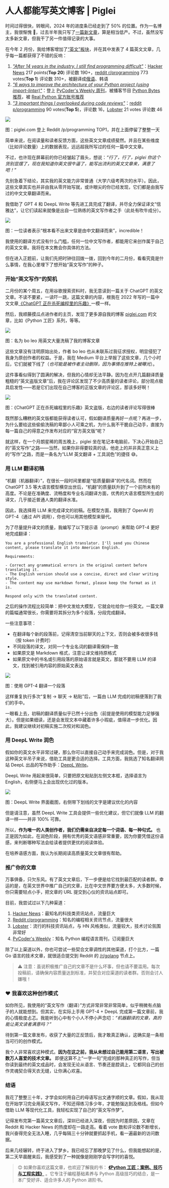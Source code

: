 # 人人都能写英文博客 | Piglei
时间过得很快，转眼间，2024 年的进度条已经走到了 50% 的位置。作为一名博主，我很惭愧 🥹，过去半年我只写了[一篇新文章](https://www.piglei.com/articles/three-little-things-on-code-review/)，算是相当低产。不过，虽然没写太多新文章，但我干了另一件值得记录的大事。

在今年 2 月份，我给博客增加了[“英文”板块](https://www.piglei.com/en/)，并在其中发表了 4 篇英文文章，几乎每一篇都获得了不错的反响：

1.  _["After 14 years in the industry, I still find programming difficult"](https://www.piglei.com/articles/en-programming-is-still-hard-after-14-years/)_：[Hacker News](https://news.ycombinator.com/item?id=39480605) 217 points(**Top 20**) 评论数 190+，[reddit r/programming](https://www.reddit.com/r/programming/comments/1ay0ik5/after_14_years_in_the_industry_i_still_find/) 773 votes(**Top 1**) 评论数 310+，被翻译成[俄语](https://habr.com/ru/articles/795933/)、韩语
2.  _["6 ways to improve the architecture of your Python project (using import-linter)"](https://www.piglei.com/articles/en-6-ways-to-improve-the-arch-of-you-py-project/)_：登上 [PyCoder's Weekly 周刊](https://pycoders.com/issues/619)，被播客节目 [Python Bytes 推荐](https://www.youtube.com/watch?v=SaV3sJ8FlZU&t=189s&ab_channel=PythonBytesPodcast)，被 [Real Python 官方账号推荐](https://x.com/realpython/status/1788765963761992171)
3.  _["3 important things I overlooked during code reviews"](https://www.piglei.com/articles/3-important-things-I-overlooked-during-cr/)_：[reddit p/programming](https://www.reddit.com/r/programming/comments/1c7v8h4/3_important_things_i_overlooked_during_code/) 90 votes(**Top 5**)，评论数 16，[Lobster](https://lobste.rs/s/xlpjaz/3_important_things_i_overlooked_during) 21 votes 评论数 46

![](https://www.piglei.com/static/uploaded/2024/07/write_eng_blog_top1.png)

图：piglei.com 登上 Reddit /p/programming TOP1，并在上面停留了整整一天

简单来说，在阅读量和读者反馈方面，这些英文文章成绩斐然。并且在某些维度（比如评论数量）上的数据表现，远远超我所写过的任何一篇中文文章。

不过，也许现在屏幕前的你已经皱起了眉头，想说：_“行了，行了，piglei 你这个货别显摆了，现在我知道你英文很牛逼了，能写出流利的英文文章来，满意了吧！”_

先别急着下结论，其实我的英文能力非常普通（大学六级考两次的水平）。因此，这些文章其实也并非由我从零开始写就，或许眼尖的你已经发现，它们都是由我写过的中文文章翻译而来。

我借助了 GPT 4 和 DeepL Write 等先进工具完成了翻译，并尽全力保证译文“信雅达”，让它们读起来就像是出自一位熟练的英文写作者之手（此处有吹牛成分）。

![](https://www.piglei.com/static/uploaded/2024/07/write_eng_blog_comment.png)

图：一位读者表示“根本看不出来文章是由中文翻译而来”，incredible！

我使用的翻译方式没有什么门槛，任何一位中文写作者，都能用它来创作属于自己的英文文章。我将在本文教会你具体的方法。

但在进入正题前，让我们先把时钟往回拨一拨，回到今年的二月份，看看究竟是什么事情，在我心里埋下了想开始“英文写作”的种子。

### 开始“英文写作”的契机

二月份的某个周五，在用谷歌搜索资料时，我无意读到一篇关于 ChatGPT 的英文文章。不读不要紧，一读吓一跳，这篇文章的内容，根我在 2022 年写的一篇中文文章[《ChatGPT 正在杀死编程里的乐趣》](https://www.piglei.com/articles/chatgpt-and-how-we-programming/)一模一样。

然后，我顺藤摸瓜点进作者的主页，发现了更多源自我的博客 [piglei.com](https://www.piglei.com/) 的文章，比如《Python 工匠》系列，等等。

![](https://www.piglei.com/static/uploaded/2024/07/write_eng_blog_bo_leo.png)

图：名为 bo leo 用英文大量洗稿了我的博客文章

这些文章没有注明原始出处，作者 bo leo 也从未联系过我征求授权，明显侵犯了我身为原创作者的权益。于是，我在 Medium 平台上举报了这些文章，几个小时后，它们就被下线了（_也可能是被作者主动删除，因为事情在推特上被曝光_）。

这件事看似得到了圆满的解决，但我的心情却无法平静。因为在点开几篇翻译质量粗糙的“英文盗版文章”后，我在评论区发现了不少高质量的读者评论，部分观点极具启发性——若是它们出现在自己博客的正版文章的评论区，那该多好啊！

![](https://www.piglei.com/static/uploaded/2024/07/write_eng_blog_chatgpt.png)

图：《ChatGPT 正在杀死编程里的乐趣》英文盗版，右边的读者评论写得很棒

既然那么糟糕的英文版都能获得读者认可，假如翻译质量再好一点呢？再进一步，为什么要给这些偷偷洗稿的卑鄙小人可乘之机，为什么我不干脆自己动手，直接为每一篇自己的得意之作发布对应的“官方英文版”呢？

就这样，在一个月朗星稀的周五晚上，piglei 坐在笔记本电脑前，下决心开始自己的“英文写作”之路——当然，如果你非得要较真的话，他走上的并非真正意义上的“写作”之路，而是一条名为“LLM 英文翻译 + 工具润色”的捷径 😅。

### 用 LLM 翻译初稿

“机翻（机器翻译）”，在很长一段时间里都是“低质量翻译”的代名词。然而在 ChatGPT 3.5 等大语言模型横空出世后，“机翻”的质量跃升到了一个前所未有的高度。不论是在准确度、流畅度和专业名词翻译方面，优秀的大语言模型所生成的译文，几乎接近普通人类的翻译水准。

因此，我选择用 LLM 来完成译文的初稿。在模型方面，我用到了 OpenAI 的 GPT-4（通过 API 调用），你也可以用其他模型来替代。

为了尽量提升译文的质量，我编写了以下提示语（prompt）来帮助 GPT-4 更好地完成翻译：

```null
You are a professional English translator. I'll send you Chinese content, please translate it into American English.

Requirements:

- Correct any grammatical errors in the original content before translating it.
- The English version should use a concise, direct and clear writing style.
- The content may use markdown format, please keep the format as it is.

Respond only with the translated content.

```

之后的操作流程比较简单：把中文发给大模型，它就会吐给你一份英文。一篇文章的篇幅通常很长，你需要将其拆分为多个段落，分段完成翻译。

一些注意事项：

*   在翻译每个新的段落前，记得清空当前聊天的上下文，否则会被多收很多钱（按 token 计费时）
*   不同段落的译文，对同一个专业名词的翻译需保持一致
*   如果原文是 Markdown 格式，注意让译文维持原格式
*   如果原文中的书名或引用段落的原始语言就是英文，那就不要用 LLM 的译文，找到被引用内容的原始英文表达

![](https://www.piglei.com/static/uploaded/2024/07/write_eng_blog_gpt4_trans.png)

图：使用 GPT-4 翻译一个段落

这样重复执行多次“复制 -> 聊天 -> 粘贴”后，一篇由 LLM 完成的初稿便落到了我们的手中。

一眼看上去，初稿的翻译质量似乎已然十分出色（前提是使用的模型能力足够强大）。但是如果细读，还是会发现文本中藏着许多小瑕疵，值得进一步优化。因此，我建议继续对初稿实施二次校对和润色。

### 用 DeepL Write 润色

假如你的英文水平非常过硬，那么你可以直接自己动手来完成润色。但是，对于我这种英文半吊子来说，借助工具是更合适的选择。工具方面，我挑选了知名翻译网站 DeepL 出品的写作助手：[DeepL Write](https://www.deepl.com/en/write)。

DeepL Write 用起来很简单，只要把原文粘贴到左侧文本框，选择语言为 English，右侧便马上会出现优化过的版本。

![](https://www.piglei.com/static/uploaded/2024/07/write_eng_blog_deepl_demo.png)

图：DeepL Write 界面截图，右侧带下划线的文字是建议优化的内容

但是请注意，虽然 DeepL Write 工具会提供一些优化建议，但它们就像 LLM 的翻译一样——并非 100% 可靠。

所以，**作为唯一的人类创作者，我们仍需亲自决定每一个词语、每一种句式。**  也正是因为如此，在润色阶段，拥有优秀的英文语感非常重要，因为你要凭借这份语感，来判断哪种写法会给读者提供更优的阅读体验。

在培养语感方面，我认为长期阅读高质量英文文章很有帮助。

### 推广你的文章

万事俱备，只欠东风。有了英文文章后，下一步便是给它找到最匹配的读者群。幸运的是，在英文世界中推广自己的文章，比在中文世界要方便太多，大多数时候，你只需要轻点小手，把文章的 URL 提交到心仪的资讯站点即可。

目前，我尝试过以下几种渠道：

1.  [Hacker News](https://news.ycombinator.com/)：最知名的科技类资讯站点，流量巨大
2.  [Reddit r/programming](https://www.reddit.com/r/programming/)：知名的编程相关资讯节点，流量很大
3.  [Lobster](https://lobste.rs/)：流行的科技资讯站点，与 HN 风格类似，流量较大，技术讨论氛围非常好
4.  [PyCoder's Weekly](https://pycoders.com/)：知名 Python 编程语言周刊，订阅量巨大

除了以上渠道以外，你也可尝试一些契合文章调性的其他渠道，打个比方，一篇 Go 语言的技术文章，就很适合提交到 Reddit 的 [/r/golang](https://www.reddit.com/r/golang/) 节点上。

> ⚠️ 注意：虽说积极推广自己的文章不是什么坏事，但也请不要滥用。每次投稿前，请确保内容质量达到标准，并契合对应渠道的读者群。否则会讨人嫌哦！

### ❤️ 我喜欢这种创作模式

如你所见，我使用的“英文写作（翻译）”方式非常非常非常简单，似乎稍微有点脑子的人就能想到。但其实，在实际上手用 GPT-4 + DeepL 完成第一篇文章前，我的心情极度忐忑。我能听到心中有个小人不停小声念叨：_“机器翻译的文章，真的能让英文读者满意吗？”_

待到第一篇文章发布，收获了大量的正反馈后，我才敢真正确认，这确实是一条相当可行的创作模式。

我个人非常喜欢这种模式。**因为在这之前，我从未想过自己能用第二语言，写出被数万人喜爱的技术文章。**  即便这算不上“一字一句”完成的那种真正的写作，但当你读到最终的英文成品时，会发现无论从语言、节奏还是腔调上，它都同自己的创作灵魂契合得天衣无缝，让你满心欢喜。

### 结语

我花了整整三十年，才学会如何用自己的母语写出文通字顺的文章。假如，我从现在开始学习完全用英文写作，不知还得练习多少年，才能勉强达到及格线。但如今借助 LLM 等现代化工具，我轻松实现了自己的“英文写作梦”。

记得发布完第一篇英文文章后，深圳已经进入深夜，但因为时差原因，文章在 Reddit 和 Hacker News 的热度却在一路走高。看着 vote 数和评论数不断增长，我兴奋得完全无法入睡，几乎每隔三十分钟就要抓起手机，看一遍最新的访问数据。

后来几经辗转，终于进入了梦乡。我已经忘了那晚梦见了什么，但我能想起的是，第二天早晨醒来后，我感受到了一种就像是刚刚学会写字时的喜悦。

> 😊 如果你喜欢这篇文章，也欢迎了解我的书： **[《Python 工匠：案例、技巧与工程实践》](https://www.piglei.com/book/index.html)** 。它专注于编程基础素养与 Python 高级技巧的结合，是一本广受好评、适合许多人的 Python 进阶书。
